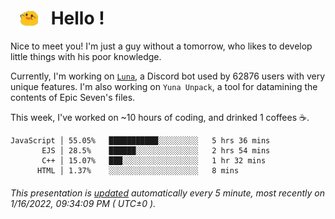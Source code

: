 <h1>   <img src="./spoink.gif" style="vertical-align:middle;" width="30px">   Hello ! </h1>

Nice to meet you! I'm just a guy without a tomorrow, who likes to develop little things with his poor knowledge.

Currently, I'm working on <a href='https://github.com/Asgarrrr/Luna'>`Luna`</a>, a Discord bot used by 62876 users with very unique features. I'm also working on `Yuna Unpack`, a tool for datamining the contents of Epic Seven's files.

This week, I've worked on ~10 hours of coding, and drinked 1 coffees ☕.

```
JavaScript │ 55.05%   ███████████░░░░░░░░░   5 hrs 36 mins
       EJS │ 28.5%    ██████░░░░░░░░░░░░░░   2 hrs 54 mins
       C++ │ 15.07%   ███░░░░░░░░░░░░░░░░░   1 hr 32 mins
      HTML │ 1.37%    ░░░░░░░░░░░░░░░░░░░░   8 mins
```

###### This presentation is [updated](https://github.com/Asgarrrr) automatically every 5 minute, most recently on 1/16/2022, 09:34:09 PM ( UTC±0 ).